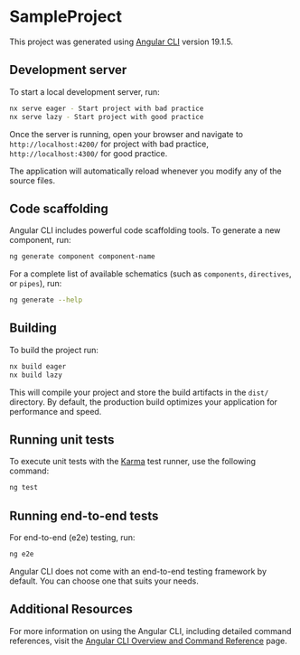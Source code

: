 # SampleProject

This project was generated using [Angular CLI](https://github.com/angular/angular-cli) version 19.1.5.

## Development server

To start a local development server, run:

```bash
nx serve eager - Start project with bad practice
nx serve lazy - Start project with good practice
```

Once the server is running, open your browser and navigate to `http://localhost:4200/` for project with bad practice, `http://localhost:4300/` for good practice.

The application will automatically reload whenever you modify any of the source files.

## Code scaffolding

Angular CLI includes powerful code scaffolding tools. To generate a new component, run:

```bash
ng generate component component-name
```

For a complete list of available schematics (such as `components`, `directives`, or `pipes`), run:

```bash
ng generate --help
```

## Building

To build the project run:

```bash
nx build eager
nx build lazy
```

This will compile your project and store the build artifacts in the `dist/` directory. By default, the production build optimizes your application for performance and speed.

## Running unit tests

To execute unit tests with the [Karma](https://karma-runner.github.io) test runner, use the following command:

```bash
ng test
```

## Running end-to-end tests

For end-to-end (e2e) testing, run:

```bash
ng e2e
```

Angular CLI does not come with an end-to-end testing framework by default. You can choose one that suits your needs.

## Additional Resources

For more information on using the Angular CLI, including detailed command references, visit the [Angular CLI Overview and Command Reference](https://angular.dev/tools/cli) page.
